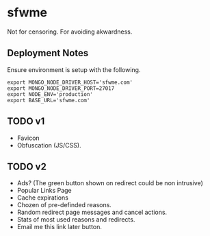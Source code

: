 sfwme
=====

Not for censoring. For avoiding akwardness.

Deployment Notes
----------------

Ensure environment is setup with the following.
```
export MONGO_NODE_DRIVER_HOST='sfwme.com'
export MONGO_NODE_DRIVER_PORT=27017
export NODE_ENV='production'
export BASE_URL='sfwme.com'
```

TODO v1
-------

* Favicon
* Obfuscation (JS/CSS).


TODO v2
-------

* Ads? (The green button shown on redirect could be non intrusive)
* Popular Links Page
* Cache expirations
* Chozen of pre-definded reasons.
* Random redirect page messages and cancel actions.
* Stats of most used reasons and redirects.
* Email me this link later button.
